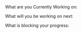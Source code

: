What are you Currently Working on:

What will you be working on next:

What is blocking your progress:

